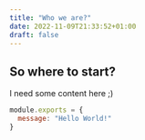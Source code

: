 ```yaml
---
title: "Who we are?"
date: 2022-11-09T21:33:52+01:00
draft: false
---
```


## So where to start?

I need some content here ;)

```js
module.exports = {
  message: "Hello World!"
}
```